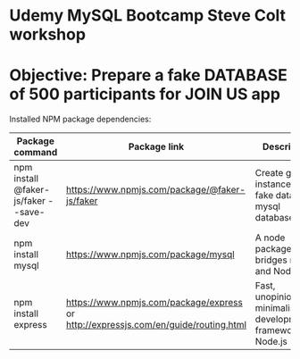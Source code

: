 # Udemy MySQL Bootcamp Steve Colt workshop

# Objective: Prepare a fake DATABASE of 500 participants for JOIN US app

Installed NPM package dependencies:

| Package command                        | Package link                                                                        | Description                                                             |
| -------------------------------------- | ----------------------------------------------------------------------------------- | ----------------------------------------------------------------------- |
| npm install @faker-js/faker --save-dev | https://www.npmjs.com/package/@faker-js/faker                                       | Create gizillion instance of fake data for a mysql database             |
| npm install mysql                      | https://www.npmjs.com/package/mysql                                                 | A node package that bridges mySQL and NodeJS                            |
| npm install express                    | https://www.npmjs.com/package/express or http://expressjs.com/en/guide/routing.html | Fast, unopinionated, minimalist web developmenent framework for Node.js |
